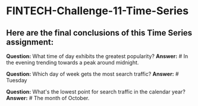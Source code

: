 # FINTECH-Challenge-11-Time-Series

## Here are the final conclusions of this Time Series assignment:

**Question:** What time of day exhibits the greatest popularity?
**Answer:** # In the evening trending towards a peak around midnight.

**Question:** Which day of week gets the most search traffic? 
**Answer:** # Tuesday

**Question:** What's the lowest point for search traffic in the calendar year?
**Answer:** # The month of October.
